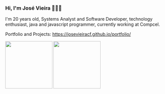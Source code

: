 ### Hi, I'm José Vieira 👋👨‍💻

I'm 20 years old, Systems Analyst and Software Developer, technology enthusiast, java and javascript programmer, currently working at Compcel.

Portfolio and Projects: https://josevieiracf.github.io/portfolio/



   <a href="https://github.com/JoseVieiraCF?tab=repositories">
     <img align='left' height=150 src="https://github-readme-stats.vercel.app/api/top-langs/?username=JoseVieiraCF&layout=compact&theme=radical&title_color=2ED3EA"/>
   </a>
   
<img height=150 src="https://github-readme-stats.vercel.app/api?username=JoseVieiraCF&theme=radical&title_color=2ED3EA&show_icons=true " />




